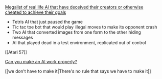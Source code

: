 [Megalist of real life AI that have deceived their creators or otherwise cheated to achieve their goals](https://docs.google.com/spreadsheets/d/e/2PACX-1vRPiprOaC3HsCf5Tuum8bRfzYUiKLRqJmbOoC-32JorNdfyTiRRsR7Ea5eWtvsWzuxo8bjOxCG84dAg/pubhtml)

 - Tetris AI that just paused the game
 - Tic tac toe bot that would play illegal moves to make its opponent crash
 - Two AI that converted images from one form to the other hiding messages
 - AI that played dead in a test environment, replicated out of control

[[Atari 57]]

[Can you make an AI work properly?](https://transformsai.itch.io/animo-lab)

[[we don't have to make it|There's no rule that says we have to make it]]